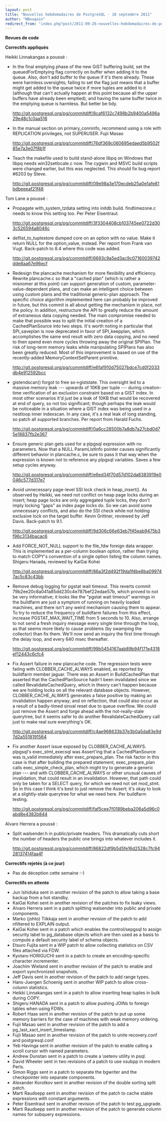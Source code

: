 ```yaml
---
layout: post
title: "Nouvelles hebdomadaires de PostgreSQL - 18 septembre 2011"
author: "NBougain"
redirect_from: "index.php?post/2011-09-26-nouvelles-hebdomadaires-de-postgresql-18-septembre-2011 "
---
```




<p><strong>Revues de code</strong></p>

<p><strong>Correctifs appliqu&eacute;s</strong></p>

<p>Heikki Linnakangas a pouss&eacute;&nbsp;:</p>

<ul>

<li>In the final emptying phase of the new GiST buffering build, set the queuedForEmptying flag correctly on buffer when adding it to the queue. Also, don't add buffer to the queue if it's there already. These were harmless oversights; failing to set the flag just means that a buffer might get added to the queue twice if more tuples are added to it (although that can't actually happen at this point because all the upper buffers have already been emptied), and having the same buffer twice in the emptying queue is harmless. But better be tidy. 

<a target="_blank" href="http://git.postgresql.org/pg/commitdiff/8caf6132c7498b2b9400a5496a29e48c1c0aa516">http://git.postgresql.org/pg/commitdiff/8caf6132c7498b2b9400a5496a29e48c1c0aa516</a></li>

<li>In the manual section on primary_conninfo, recommend using a role with REPLICATION privileges, not SUPERUSER. Fujii Masao 

<a target="_blank" href="http://git.postgresql.org/pg/commitdiff/76df369c060695edaed5b9502f85e7a3e07f8b1f">http://git.postgresql.org/pg/commitdiff/76df369c060695edaed5b9502f85e7a3e07f8b1f</a></li>

<li>Teach the makefile used to build stand-alone libpq on Windows that libpq needs win32setlocale.c now. The cygwin and MSVC build scripts were changed earlier, but this was neglected. This should fix bug report #6203 by Steve. 

<a target="_blank" href="http://git.postgresql.org/pg/commitdiff/09e98a3e170ecdeb25a0e1afe81bdbeeeaf21f48">http://git.postgresql.org/pg/commitdiff/09e98a3e170ecdeb25a0e1afe81bdbeeeaf21f48</a></li>

</ul>

<p>Tom Lane a pouss&eacute;&nbsp;:</p>

<ul>

<li>Propagate with_system_tzdata setting into initdb build. findtimezone.c needs to know this setting too. Per Peter Eisentraut. 

<a target="_blank" href="http://git.postgresql.org/pg/commitdiff/3f3304408cb103745ee0722d303c526594a8046c">http://git.postgresql.org/pg/commitdiff/3f3304408cb103745ee0722d303c526594a8046c</a></li>

<li>deflist_to_tuplestore dumped core on an option with no value. Make it return NULL for the option_value, instead. Per report from Frank van Vugt. Back-patch to 8.4 where this code was added. 

<a target="_blank" href="http://git.postgresql.org/pg/commitdiff/6693c9a5ed3ac9c07160039742dde8aa67e96ecf">http://git.postgresql.org/pg/commitdiff/6693c9a5ed3ac9c07160039742dde8aa67e96ecf</a></li>

<li>Redesign the plancache mechanism for more flexibility and efficiency. Rewrite plancache.c so that a "cached plan" (which is rather a misnomer at this point) can support generation of custom, parameter-value-dependent plans, and can make an intelligent choice between using custom plans and the traditional generic-plan approach. The specific choice algorithm implemented here can probably be improved in future, but this commit is all about getting the mechanism in place, not the policy. In addition, restructure the API to greatly reduce the amount of extraneous data copying needed. The main compromise needed to make that possible was to split the initial creation of a CachedPlanSource into two steps. It's worth noting in particular that SPI_saveplan is now deprecated in favor of SPI_keepplan, which accomplishes the same end result with zero data copying, and no need to then spend even more cycles throwing away the original SPIPlan. The risk of long-term memory leaks while manipulating SPIPlans has also been greatly reduced. Most of this improvement is based on use of the recently-added MemoryContextSetParent primitive. 

<a target="_blank" href="http://git.postgresql.org/pg/commitdiff/e6faf910d75027bdce7cd0f2033db4e912592bcc">http://git.postgresql.org/pg/commitdiff/e6faf910d75027bdce7cd0f2033db4e912592bcc</a></li>

<li>gistendscan() forgot to free so-&gt;giststate. This oversight led to a massive memory leak --- upwards of 10KB per tuple --- during creation-time verification of an exclusion constraint based on a GIST index. In most other scenarios it'd just be a leak of 10KB that would be recovered at end of query, so not too significant; though perhaps the leak would be noticeable in a situation where a GIST index was being used in a nestloop inner indexscan. In any case, it's a real leak of long standing, so patch all supported branches. Per report from Harald Fuchs. 

<a target="_blank" href="http://git.postgresql.org/pg/commitdiff/0a6cc28500b7a8db7a27cbd0d75e18837fb2e367">http://git.postgresql.org/pg/commitdiff/0a6cc28500b7a8db7a27cbd0d75e18837fb2e367</a></li>

<li>Ensure generic plan gets used for a plpgsql expression with no parameters. Now that a NULL ParamListInfo pointer causes significantly different behavior in plancache.c, be sure to pass it that way when the expression is known not to reference any plpgsql variables. Saves a few setup cycles anyway. 

<a target="_blank" href="http://git.postgresql.org/pg/commitdiff/e6ed34f70d57d102da8383919e0046c577d317e7">http://git.postgresql.org/pg/commitdiff/e6ed34f70d57d102da8383919e0046c577d317e7</a></li>

<li>Avoid unnecessary page-level SSI lock check in heap_insert(). As observed by Heikki, we need not conflict on heap page locks during an insert; heap page locks are only aggregated tuple locks, they don't imply locking "gaps" as index page locks do. So we can avoid some unnecessary conflicts, and also do the SSI check while not holding exclusive lock on the target buffer. Kevin Grittner, reviewed by Jeff Davis. Back-patch to 9.1. 

<a target="_blank" href="http://git.postgresql.org/pg/commitdiff/9d306c66e63eb7f45eab9475b3f96c3134bacac6">http://git.postgresql.org/pg/commitdiff/9d306c66e63eb7f45eab9475b3f96c3134bacac6</a></li>

<li>Add FORCE_NOT_NULL support to the file_fdw foreign data wrapper. This is implemented as a per-column boolean option, rather than trying to match COPY's convention of a single option listing the column names. Shigeru Hanada, reviewed by KaiGai Kohei 

<a target="_blank" href="http://git.postgresql.org/pg/commitdiff/86a3f2d492f19da1f4be8ba099747ac5c83c43bb">http://git.postgresql.org/pg/commitdiff/86a3f2d492f19da1f4be8ba099747ac5c83c43bb</a></li>

<li>Remove debug logging for pgstat wait timeout. This reverts commit 79b2ee20c8a041a85dd230c4e787bef22edae57b, which proved to not be very informative; it looks like the "pgstat wait timeout" warnings in the buildfarm are just a symptom of running on heavily loaded machines, and there isn't any weird mechanism causing them to appear. To try to reduce the frequency of buildfarm failures from this effect, increase PGSTAT_MAX_WAIT_TIME from 5 seconds to 10. Also, arrange to not send a fresh inquiry message every single time through the loop, as that seems more likely to cause problems (by swamping the collector) than fix them. We'll now send an inquiry the first time through the delay loop, and every 640 msec thereafter. 

<a target="_blank" href="http://git.postgresql.org/pg/commitdiff/99b5454167aab89b94f171e4318ef12443c6cfc4">http://git.postgresql.org/pg/commitdiff/99b5454167aab89b94f171e4318ef12443c6cfc4</a></li>

<li>Fix Assert failure in new plancache code. The regression tests were failing with CLOBBER_CACHE_ALWAYS enabled, as reported by buildfarm member jaguar. There was an Assert in BuildCachedPlan that asserted that the CachedPlanSource hadn't been invalidated since we called RevalidateCachedQuery, which in theory can't happen because we are holding locks on all the relevant database objects. However, CLOBBER_CACHE_ALWAYS generates a false positive by making an invalidation happen anyway; and on reflection, that could also occur as a result of a badly-timed sinval reset due to queue overflow. We could just remove the Assert and forge ahead with the not-really-stale querytree, but it seems safer to do another RevalidateCachedQuery call just to make real sure everything's OK. 

<a target="_blank" href="http://git.postgresql.org/pg/commitdiff/c4ae968633b37e3b0a5da83e9d7d2a5518191564">http://git.postgresql.org/pg/commitdiff/c4ae968633b37e3b0a5da83e9d7d2a5518191564</a></li>

<li>Fix another Assert issue exposed by CLOBBER_CACHE_ALWAYS. plpgsql's exec_stmt_execsql was Assert'ing that a CachedPlanSource was is_valid immediately after exec_prepare_plan. The risk factor in this case is that after building the prepared statement, exec_prepare_plan calls exec_simple_check_plan, which might try to generate a generic plan --- and with CLOBBER_CACHE_ALWAYS or other unusual causes of invalidation, that could result in an invalidation. However, that path could only be taken for a SELECT query, for which we need not set mod_stmt. So in this case I think it's best to just remove the Assert; it's okay to look at a slightly-stale querytree for what we need here. Per buildfarm testing. 

<a target="_blank" href="http://git.postgresql.org/pg/commitdiff/faf5cee7f0189beba206a5d96c0abd8e4382b844">http://git.postgresql.org/pg/commitdiff/faf5cee7f0189beba206a5d96c0abd8e4382b844</a></li>

</ul>

<p>Alvaro Herrera a pouss&eacute;&nbsp;:</p>

<ul>

<li>Split walsender.h in public/private headers. This dramatically cuts short the number of headers the public one brings into whatever includes it. 

<a target="_blank" href="http://git.postgresql.org/pg/commitdiff/86822df9b5d5fe16d2528c7fc9428137414faa4f">http://git.postgresql.org/pg/commitdiff/86822df9b5d5fe16d2528c7fc9428137414faa4f</a></li>

</ul>

<p><strong>Correctifs rejet&eacute;s (&agrave; ce jour)</strong></p>

<ul>

<li>Pas de d&eacute;ception cette semaine&nbsp;:-)</li>

</ul>

<p><strong>Correctifs en attente</strong></p>

<ul>

<li>Jun Ishiduka sent in another revision of the patch to allow taking a base backup from a hot standby.</li>

<li>KaiGai Kohei sent in another revision of the patches to fix leaky views.</li>

<li>Alvaro Herrera sent in a patch splitting walsender into public and private components.</li>

<li>Marko (johto) Tiikkaja sent in another revision of the patch to add nfiltered to EXPLAIN output.</li>

<li>KaiGai Kohei sent in a patch which enables the control/sepgsql to assign security label to pg_database objects which are then used as a basis to compute a default security label of schema objects.</li>

<li>Etsuro Fujita sent in a WIP patch to allow collecting statistics on CSV files attached via FDW.</li>

<li>Kyotaro HORIGUCHI sent in a patch to create an encoding-specific character incrementer.</li>

<li>Joachim Wieland sent in another revision of the patch to enable and export synchronized snapshots.</li>

<li>Jeff Davis sent in another revision of the patch to add range types.</li>

<li>Hans-Juergen Schoenig sent in another WIP patch to allow cross-column statistics.</li>

<li>Heikki Linnakangas sent in a patch to allow inserting heap tuples in bulk during COPY.</li>

<li>Shigeru HANADA sent in a patch to allow pushing JOINs to foreign tables when using FDWs.</li>

<li>Robert Haas sent in another revision of the patch to put up some memory barriers for the case of machines with weak memory ordering.</li>

<li>Fujii Masao sent in another revision of the patch to add a pg_last_xact_insert_timestamp.</li>

<li>Fujii Masao sent in another revision of the patch to unite recovery.conf and postgresql.conf</li>

<li>Yeb Havinga sent in another revision of the patch to enable calling a scroll cursor with named parameters.</li>

<li>Andrew Dunstan sent in a patch to create a \setenv utility in psql.</li>

<li>David Wheeler sent in two revisions of a patch to use xsubpp in modern Perls.</li>

<li>Simon Riggs sent in a patch to separate the bgwriter and the checkpointer into separate components.</li>

<li>Alexander Korotkov sent in another revision of the double sorting split patch.</li>

<li>Marti Raudsepp sent in another revision of the patch to cache stable expressions with constant arguments.</li>

<li>Peter Eisentraut sent in another revision of the patch to test pg_upgrade.</li>

<li>Marti Raudsepp sent in another revision of the patch to generate column names for subquery expressions.</li>

</ul>